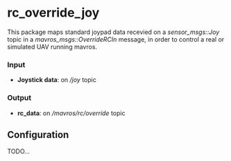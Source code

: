 # rc_override_joy

This package maps standard joypad data recevied on a *sensor_msgs::Joy* topic in a *mavros_msgs::OverrideRCIn* message, in order to control a real or simulated UAV running mavros.

### Input

  * __Joystick data__: on */joy* topic  

### Output

  * __rc_data__: on */mavros/rc/override* topic

## Configuration

TODO...
